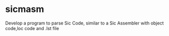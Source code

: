 sicmasm
=======

Develop a program to parse Sic Code, similar to a Sic Assembler with object code,loc code and .lst file 
